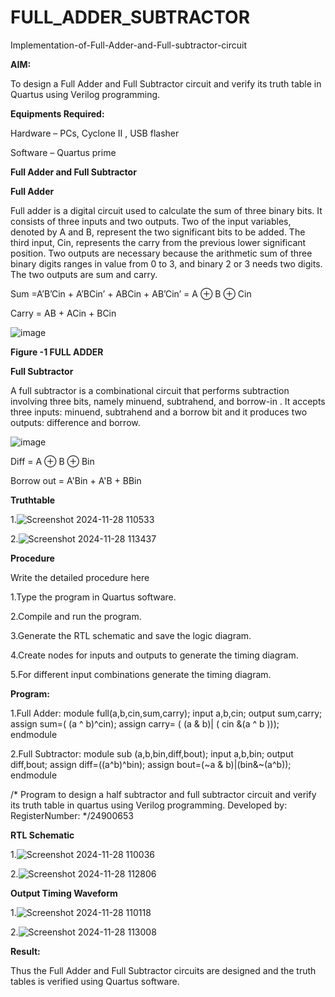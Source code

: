 # FULL_ADDER_SUBTRACTOR

Implementation-of-Full-Adder-and-Full-subtractor-circuit

**AIM:**

To design a Full Adder and Full Subtractor circuit and verify its truth table in Quartus using Verilog programming.

**Equipments Required:**

Hardware – PCs, Cyclone II , USB flasher

Software – Quartus prime

**Full Adder and Full Subtractor**

**Full Adder**

Full adder is a digital circuit used to calculate the sum of three binary bits. It consists of three inputs and two outputs. Two of the input variables, denoted by A and B, represent the two significant bits to be added. The third input, Cin, represents the carry from the previous lower significant position. Two outputs are necessary because the arithmetic sum of three binary digits ranges in value from 0 to 3, and binary 2 or 3 needs two digits. The two outputs are sum and carry.

Sum =A’B’Cin + A’BCin’ + ABCin + AB’Cin’ = A ⊕ B ⊕ Cin 

Carry = AB + ACin + BCin

![image](https://github.com/naavaneetha/FULL_ADDER_SUBTRACTOR/assets/154305477/0f30ba51-5ffb-4198-845f-18e054f675e7)

**Figure -1 FULL ADDER**

**Full Subtractor**

A full subtractor is a combinational circuit that performs subtraction involving three bits, namely minuend, subtrahend, and borrow-in . It accepts three inputs: minuend, subtrahend and a borrow bit and it produces two outputs: difference and borrow.

![image](https://github.com/naavaneetha/FULL_ADDER_SUBTRACTOR/assets/154305477/02b24f51-ab51-4304-9ad6-7b81ffc1ead5)

Diff = A ⊕ B ⊕ Bin 

Borrow out = A'Bin + A'B + BBin

**Truthtable**

1.![Screenshot 2024-11-28 110533](https://github.com/user-attachments/assets/c41e00a9-3c7e-49b3-9490-e47c6d70caee)

2.![Screenshot 2024-11-28 113437](https://github.com/user-attachments/assets/ac3fab4e-87b7-496d-a10c-7c6af4f57a37)



**Procedure**

Write the detailed procedure here

1.Type the program in Quartus software.

2.Compile and run the program.

3.Generate the RTL schematic and save the logic diagram.

4.Create nodes for inputs and outputs to generate the timing diagram.

5.For different input combinations generate the timing diagram.

**Program:**

1.Full Adder:
module full(a,b,cin,sum,carry);
input a,b,cin;
output sum,carry;
assign sum=( (a ^ b)^cin);
assign carry= ( (a & b)| ( cin &(a ^ b )));
endmodule

2.Full Subtractor:
module sub (a,b,bin,diff,bout);
input a,b,bin;
output diff,bout;
assign diff=((a^b)^bin);
assign bout=(~a & b)|(bin&~(a^b));
endmodule

/* Program to design a half subtractor and full subtractor circuit and verify its truth table in quartus using Verilog programming. Developed by: RegisterNumber:
*/24900653

**RTL Schematic**

1.![Screenshot 2024-11-28 110036](https://github.com/user-attachments/assets/b02246c8-7b45-4215-ab96-73dde3b53da7)

2.![Screenshot 2024-11-28 112806](https://github.com/user-attachments/assets/be349f7e-0515-4cdd-8379-5f8daa53a393)



**Output Timing Waveform**

1.![Screenshot 2024-11-28 110118](https://github.com/user-attachments/assets/ca23c3c0-a146-422f-8748-ddcf9885191f)

2.![Screenshot 2024-11-28 113008](https://github.com/user-attachments/assets/e395839b-844b-425b-a375-25adc12441e8)



**Result:**

Thus the Full Adder and Full Subtractor circuits are designed and the truth tables is verified using Quartus software.



